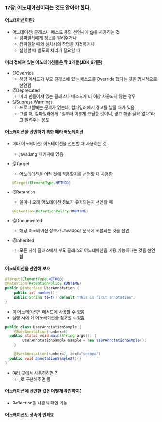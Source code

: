 ### 17장. 어노테이션이라는 것도 알아야 한다.

#### 어노테이션이란?
- 어노테이션: 클래스나 메소드 등의 선언시에 @를 사용하는 것 
  - 컴파일러에게 정보를 알려주거나
  - 컴파일할 때와 설치시의 작업을 지정하거나
  - 실행할 때 별도의 처리가 필요할 때 

#### 미리 정해져 있는 어노테이션들은 딱 3개뿐(JDK 6기준)
- @Override
  - 해당 메서드가 부모 클래스에 있는 메소드를 Override 했다는 것을 명시적으로 선언함
- @Deprecated
  - 미리 만들어져 있는 클래스나 메소드가 더 이상 사용되지 않는 경우
- @Supress Warnings 
  - 프로그램에는 문제가 없는데, 컴파일러에서 경고를 날릴 때가 있음
  - 그럴 때, 컴파일러에게 "일부러 이렇게 코딩한 것이니, 경고 해줄 필요 없다"라고 알려주는 용도

#### 어노테이션을 선언하기 위한 메타 어노테이션
- 메타 어노테이션: 어노테이션을 선언할 때 사용하는 것 
  - java.lang 패키지에 있음

- @Target
  - 어노테이션을 어떤 것에 적용할지를 선언할 때 사용함 
  ```java
  @Target(ElementType.METHOD)  
  ```
- @Retention
  - 얼마나 오래 어노테이션 정보가 유지되는지 선언할 때
  ```java 
  @Retention(RetentionPolicy.RUNTIME)
  ```
- @Documented
  - 해당 어노테이션 정보가 Javadocs 문서에 포함되는 것을 선언
- @Inherited
  - 모든 자식 클래스에서 부모 클래스의 어노테이션을 사용 가능하다는 것을 선언함

#### 어노테이션을 선언해 보자
```java
@Target(ElementType.METHOD)  
@Retention(RetentionPolicy.RUNTIME)
public @interface UserAnnotation {
    public int number();
    public String text() default "This is first annotation";
}
```
- 이 어노테이션은 메서드에 사용할 수 있음
- 실행 시에 이 어노테이션을 참조할 수있음

```java
public class UserAnnotationSample {
    @UserAnnotation(number=0)
  public static void main(String args[]) {
        UserAnnotationSample sample = new UserAnnotationSample();
    }
    
    @UserAnnotation(number=2, text="second")
  public void annotationSample2(){}
}

```

- 여러 곳에서 사용하려면 ?
  - ,로 구분해주면 됨 

#### 어노테이션에 선언한 값은 어떻게 확인하지?
- Reflection을 사용해 확인 가능

#### 어노테이션도 상속이 안돼요 

